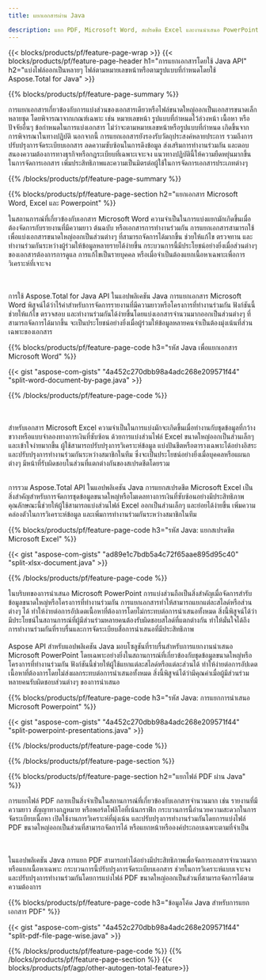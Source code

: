 ```yaml
---
title: แยกเอกสารผ่าน Java 

description: แยก PDF, Microsoft Word, สเปรดชีต Excel และงานนำเสนอ PowerPoint ผ่านแอปพลิเคชัน Java ของคุณ แยกเอกสารตามหมายเลขหน้าหรือตามรูปแบบที่กำหนดไว้ล่วงหน้า
---
```


{{< blocks/products/pf/feature-page-wrap >}}
{{< blocks/products/pf/feature-page-header h1="การแยกเอกสารโดยใช้ Java API" h2="แบ่งไฟล์ออกเป็นหลายๆ ไฟล์ตามหมายเลขหน้าหรือตามรูปแบบที่กำหนดโดยใช้ Aspose.Total for Java" >}}

{{% blocks/products/pf/feature-page-summary %}}

การแยกเอกสารเกี่ยวข้องกับการแบ่งส่วนของเอกสารเดียวหรือไฟล์ขนาดใหญ่ออกเป็นเอกสารขนาดเล็กหลายชุด โดยพิจารณาจากเกณฑ์เฉพาะ เช่น หมายเลขหน้า รูปแบบที่กำหนดไว้ล่วงหน้า เนื้อหา หรือปัจจัยอื่นๆ ข้อกำหนดในการแบ่งเอกสาร ไม่ว่าจะตามหมายเลขหน้าหรือรูปแบบที่กำหนด เกิดขึ้นจากการพิจารณาในทางปฏิบัติ นอกจากนี้ การแยกเอกสารยังรองรับวัตถุประสงค์หลายประการ รวมถึงการปรับปรุงการจัดระเบียบเอกสาร ลดความซับซ้อนในการดึงข้อมูล ส่งเสริมการทำงานร่วมกัน และตอบสนองความต้องการทางธุรกิจหรือกฎระเบียบที่เฉพาะเจาะจง แนวทางปฏิบัตินี้ให้ความยืดหยุ่นมากขึ้นในการจัดการเอกสาร เพิ่มประสิทธิภาพและความเป็นมิตรต่อผู้ใช้ในการจัดการเอกสารประเภทต่างๆ

{{% /blocks/products/pf/feature-page-summary  %}}

{{% blocks/products/pf/feature-page-section  h2="แยกเอกสาร Microsoft Word, Excel และ Powerpoint" %}}

ในสถานการณ์ที่เกี่ยวข้องกับเอกสาร Microsoft Word ความจำเป็นในการแบ่งแยกมักเกิดขึ้นเมื่อต้องจัดการกับรายงานที่มีความยาว ต้นฉบับ หรือเอกสารการทำงานร่วมกัน การแยกเอกสารสามารถใช้เพื่อแบ่งเอกสารขนาดใหญ่ออกเป็นส่วนต่างๆ ที่สามารถจัดการได้มากขึ้น ช่วยให้แก้ไข ตรวจทาน และทำงานร่วมกันระหว่างผู้ร่วมให้ข้อมูลหลายรายได้ง่ายขึ้น กระบวนการนี้มีประโยชน์อย่างยิ่งเมื่อส่วนต่างๆ ของเอกสารต้องการการดูแล การแก้ไขเป็นรายบุคคล หรือเมื่อจำเป็นต้องแยกเนื้อหาเฉพาะเพื่อการวิเคราะห์ที่เจาะจง 

<br /><br />
การใช้ Aspose.Total for Java API ในแอปพลิเคชัน Java การแยกเอกสาร Microsoft Word พิสูจน์ได้ว่าไร้ค่าสำหรับการจัดการรายงานที่มีความยาวหรือโครงการที่ทำงานร่วมกัน ฟังก์ชันนี้ช่วยให้แก้ไข ตรวจสอบ และทำงานร่วมกันได้ง่ายขึ้นโดยแบ่งเอกสารจำนวนมากออกเป็นส่วนต่างๆ ที่สามารถจัดการได้มากขึ้น จะเป็นประโยชน์อย่างยิ่งเมื่อผู้ร่วมให้ข้อมูลหลายคนจำเป็นต้องมุ่งเน้นที่ส่วนเฉพาะของเอกสาร


{{% blocks/products/pf/feature-page-code h3="รหัส Java เพื่อแยกเอกสาร Microsoft Word" %}}

{{< gist "aspose-com-gists" "4a452c270dbb98a4adc268e209571f44" "split-word-document-by-page.java" >}}

{{% /blocks/products/pf/feature-page-code  %}}

<br /><br />
สำหรับเอกสาร Microsoft Excel ความจำเป็นในการแบ่งมักจะเกิดขึ้นเมื่อทำงานกับชุดข้อมูลที่กว้างขวางหรือแบบจำลองทางการเงินที่ซับซ้อน ด้วยการแบ่งส่วนไฟล์ Excel ขนาดใหญ่ออกเป็นส่วนเล็กๆ และเข้าใจง่ายมากขึ้น ผู้ใช้สามารถปรับปรุงการวิเคราะห์ข้อมูล แบ่งปันชีตหรือตารางเฉพาะได้อย่างอิสระ และปรับปรุงการทำงานร่วมกันระหว่างสมาชิกในทีม ซึ่งจะเป็นประโยชน์อย่างยิ่งเมื่อบุคคลหรือแผนกต่างๆ มีหน้าที่รับผิดชอบในส่วนที่แตกต่างกันของสเปรดชีตโดยรวม
<br /><br />

การรวม Aspose.Total API ในแอปพลิเคชัน Java การแยกสเปรดชีต Microsoft Excel เป็นสิ่งสำคัญสำหรับการจัดการชุดข้อมูลขนาดใหญ่หรือโมเดลทางการเงินที่ซับซ้อนอย่างมีประสิทธิภาพ คุณลักษณะนี้ช่วยให้ผู้ใช้สามารถแบ่งส่วนไฟล์ Excel ออกเป็นส่วนเล็กๆ และย่อยได้ง่ายขึ้น เพิ่มความคล่องตัวในการวิเคราะห์ข้อมูล และเพิ่มการทำงานร่วมกันระหว่างสมาชิกในทีม

{{% blocks/products/pf/feature-page-code h3="รหัส Java: แยกสเปรดชีต Microsoft Excel" %}}

{{< gist "aspose-com-gists" "ad89e1c7bdb5a4c72f65aae895d95c40" "split-xlsx-document.java" >}}

{{% /blocks/products/pf/feature-page-code  %}}

ในบริบทของการนำเสนอ Microsoft PowerPoint การแบ่งส่วนถือเป็นสิ่งสำคัญเมื่อจัดการสำรับข้อมูลขนาดใหญ่หรือโครงการที่ทำงานร่วมกัน การแยกเอกสารทำให้สามารถแยกแต่ละสไลด์หรือส่วนต่างๆ ได้ ทำให้ง่ายต่อการอัปเดตเนื้อหาที่ต้องการโดยไม่กระทบต่อการนำเสนอทั้งหมด สิ่งนี้พิสูจน์ได้ว่ามีประโยชน์ในสถานการณ์ที่ผู้มีส่วนร่วมหลายคนต้องรับผิดชอบสไลด์ที่แตกต่างกัน ทำให้มั่นใจได้ถึงการทำงานร่วมกันที่ราบรื่นและการจัดระเบียบสื่อการนำเสนอที่มีประสิทธิภาพ <br /><br />
Aspose API สำหรับแอปพลิเคชัน Java มอบโซลูชันที่ราบรื่นสำหรับการแยกงานนำเสนอ Microsoft PowerPoint โดยเฉพาะอย่างยิ่งในสถานการณ์ที่เกี่ยวข้องกับชุดข้อมูลขนาดใหญ่หรือโครงการที่ทำงานร่วมกัน ฟังก์ชันนี้ช่วยให้ผู้ใช้แยกแต่ละสไลด์หรือแต่ละส่วนได้ ทำให้ง่ายต่อการอัปเดตเนื้อหาที่ต้องการโดยไม่ส่งผลกระทบต่อการนำเสนอทั้งหมด สิ่งนี้พิสูจน์ได้ว่ามีคุณค่าเมื่อผู้มีส่วนร่วมหลายคนรับผิดชอบส่วนต่างๆ ของการนำเสนอ

{{% blocks/products/pf/feature-page-code h3="รหัส Java: การแยกการนำเสนอ Microsoft Powerpoint" %}}

{{< gist "aspose-com-gists" "4a452c270dbb98a4adc268e209571f44" "split-powerpoint-presentations.java" >}}

{{% /blocks/products/pf/feature-page-code  %}}

{{% /blocks/products/pf/feature-page-section %}}

{{% blocks/products/pf/feature-page-section  h2="แยกไฟล์ PDF ผ่าน Java" %}}

การแยกไฟล์ PDF กลายเป็นสิ่งจำเป็นในสถานการณ์ที่เกี่ยวข้องกับเอกสารจำนวนมาก เช่น รายงานที่มีความยาว สัญญาทางกฎหมาย หรือพอร์ตโฟลิโอที่เน้นกราฟิก กระบวนการนี้อำนวยความสะดวกในการจัดระเบียบเนื้อหา เปิดใช้งานการวิเคราะห์ที่มุ่งเน้น และปรับปรุงการทำงานร่วมกันโดยการแบ่งไฟล์ PDF ขนาดใหญ่ออกเป็นส่วนที่สามารถจัดการได้ หรือแยกหน้าหรือองค์ประกอบเฉพาะตามที่จำเป็น

<br /><br />
ในแอปพลิเคชัน Java การแยก PDF สามารถทำได้อย่างมีประสิทธิภาพเพื่อจัดการเอกสารจำนวนมากหรือแยกเนื้อหาเฉพาะ กระบวนการนี้ปรับปรุงการจัดระเบียบเอกสาร ช่วยในการวิเคราะห์แบบเจาะจง และปรับปรุงการทำงานร่วมกันโดยการแบ่งไฟล์ PDF ขนาดใหญ่ออกเป็นส่วนที่สามารถจัดการได้ตามความต้องการ

{{% blocks/products/pf/feature-page-code h3="ข้อมูลโค้ด Java สำหรับการแยกเอกสาร PDF" %}}

{{< gist "aspose-com-gists" "4a452c270dbb98a4adc268e209571f44" "split-pdf-file-page-wise.java" >}}

{{% /blocks/products/pf/feature-page-code  %}}
{{% /blocks/products/pf/feature-page-section %}}
{{< blocks/products/pf/agp/other-autogen-total-feature>}}